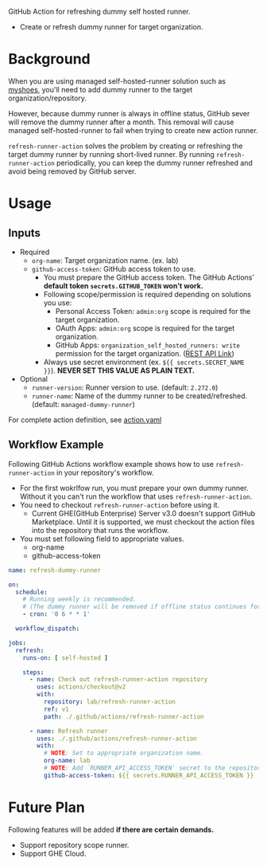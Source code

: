 GitHub Action for refreshing dummy self hosted runner.

- Create or refresh dummy runner for target organization.

# Background

When you are using managed self-hosted-runner solution such as [myshoes](https://github.com/whywaita/myshoes), you'll need to add dummy runner to the target organization/repository.

However, because dummy runner is always in offline status, GitHub sever will remove the dummy runner after a month. This removal will cause managed self-hosted-runner to fail when trying to create new action runner.

`refresh-runner-action` solves the problem by creating or refreshing the target dummy runner by running short-lived runner. By running `refresh-runner-action` periodically, you can keep the dummy runner refreshed and avoid being removed by GitHub server.


# Usage

## Inputs

- Required
  - `org-name`: Target organization name. (ex. lab)
  - `github-access-token`: GitHub access token to use.
      - You must prepare the GitHub access token. The GitHub Actions' **default token `secrets.GITHUB_TOKEN` won't work.**
      - Following scope/permission is required depending on solutions you use:
          - Personal Access Token: `admin:org` scope is required for the target organization.
          - OAuth Apps: `admin:org` scope is required for the target organization.
          - GitHub Apps: `organization_self_hosted_runners: write` permission for the target organization. ([REST API Link](https://docs.github.com/en/enterprise-server@3.0/rest/reference/apps#create-an-installation-access-token-for-an-app))
      - Always use secret environment (ex. `${{ secrets.SECRET_NAME }}`). **NEVER SET THIS VALUE AS PLAIN TEXT.**
- Optional
  - `runner-version`: Runner version to use. (default: `2.272.0`)
  - `runner-name`: Name of the dummy runner to be created/refreshed. (default: `managed-dummy-runner`)

For complete action definition, see [action.yaml](./action.yaml)

## Workflow Example

Following GitHub Actions workflow example shows how to use `refresh-runner-action` in your repository's workflow.

- For the first wokrlfow run, you must prepare your own dummy runner. Without it you can't run the workflow that uses `refresh-runner-action`.
- You need to checkout `refresh-runner-action` before using it.
    - Current GHE(GitHub Enterprise) Server v3.0 doesn't support GitHub Marketplace. Until it is supported, we must checkout the action files into the repository that runs the workflow.
- You must set following field to appropriate values.
    - org-name
    - github-access-token

```yaml
name: refresh-dummy-runner

on:
  schedule:
    # Running weekly is recommended. 
    # (The dummy runner will be removed if offline status continues for a month)
    - cron: '0 6 * * 1'

  workflow_dispatch:

jobs:
  refresh:
    runs-on: [ self-hosted ]

    steps:
      - name: Check out refresh-runner-action repository
        uses: actions/checkout@v2
        with:
          repository: lab/refresh-runner-action
          ref: v1
          path: ./.github/actions/refresh-runner-action

      - name: Refresh runner
        uses: ./.github/actions/refresh-runner-action
        with:
          # NOTE: Set to appropriate organization name.
          org-name: lab
          # NOTE: Add `RUNNER_API_ACCESS_TOKEN` secret to the repository.
          github-access-token: ${{ secrets.RUNNER_API_ACCESS_TOKEN }}
```


# Future Plan

Following features will be added **if there are certain demands.**

- Support repository scope runner.
- Support GHE Cloud.

